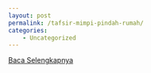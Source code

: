 ```yaml
---
layout: post
permalink: /tafsir-mimpi-pindah-rumah/
categories:
    - Uncategorized
---
```


[Baca Selengkapnya](/08)